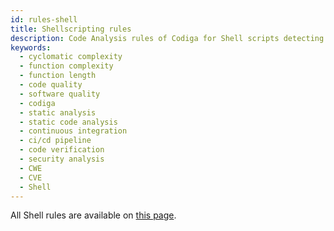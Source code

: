 ```yaml
---
id: rules-shell
title: Shellscripting rules
description: Code Analysis rules of Codiga for Shell scripts detecting good software practices, security and vulnerability issues. Available on GitHub, GitLab and Bitbucket.
keywords:
  - cyclomatic complexity
  - function complexity
  - function length
  - code quality
  - software quality
  - codiga
  - static analysis
  - static code analysis
  - continuous integration
  - ci/cd pipeline
  - code verification
  - security analysis
  - CWE
  - CVE
  - Shell
---
```


All Shell rules are available on [this page](https://www.codiga.io/code-analysis/rules/shell/all/all/).
